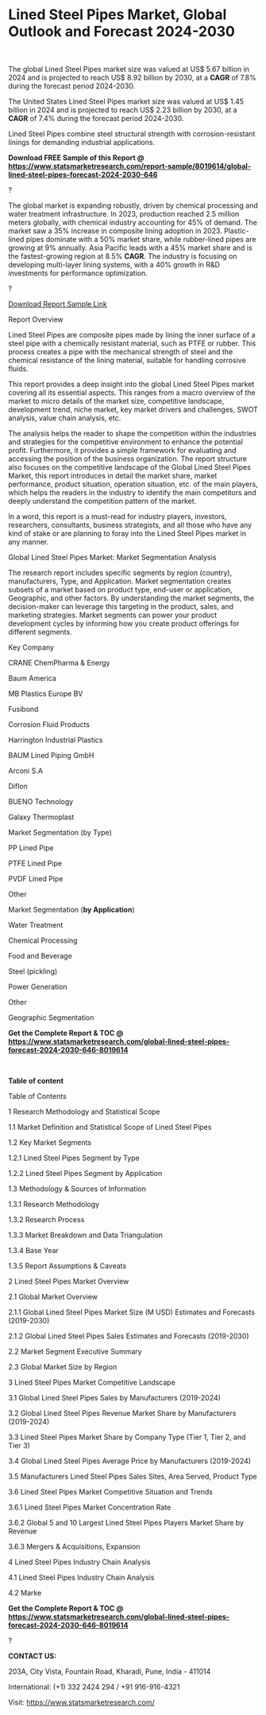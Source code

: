 <h1>Lined Steel Pipes Market, Global Outlook and Forecast 2024-2030</h1><br/><p>The global Lined Steel Pipes market size was valued at US$ 5.67 billion in 2024 and is projected to reach US$ 8.92 billion by 2030, at a <strong>CAGR</strong> of 7.8% during the forecast period 2024-2030.</p>
 
 
 
 <p>The United States Lined Steel Pipes market size was valued at US$ 1.45 billion in 2024 and is projected to reach US$ 2.23 billion by 2030, at a <strong>CAGR</strong> of 7.4% during the forecast period 2024-2030.</p>
 
 
 
 <p>Lined Steel Pipes combine steel structural strength with corrosion-resistant linings for demanding industrial applications.</p>
 
 
 
 <div><b>Download FREE Sample of this Report @ <a href="https://www.statsmarketresearch.com/download-free-sample/8019614/global-lined-steel-pipes-forecast-2024-2030-646">https://www.statsmarketresearch.com/report-sample/8019614/global-lined-steel-pipes-forecast-2024-2030-646</a></b></div>
 
 
 
 <p>? </p>
 
 
 
 <p>The global market is expanding robustly, driven by chemical processing and water treatment infrastructure. In 2023, production reached 2.5 million meters globally, with chemical industry accounting for 45% of demand. The market saw a 35% increase in composite lining adoption in 2023. Plastic-lined pipes dominate with a 50% market share, while rubber-lined pipes are growing at 9% annually. Asia Pacific leads with a 45% market share and is the fastest-growing region at 8.5% <strong>CAGR</strong>. The industry is focusing on developing multi-layer lining systems, with a 40% growth in R&D investments for performance optimization.</p>
 
 
 
 <p>? </p>
 
 
 
 <p><a href="https://www.statsmarketresearch.com/download-free-sample/8019614/global-lined-steel-pipes-forecast-2024-2030-646">Download Report Sample Link</a></p>
 
 
 
 <p>Report Overview</p>
 
 
 
 <p>Lined Steel Pipes are composite pipes made by lining the inner surface of a steel pipe with a chemically resistant material, such as PTFE or rubber. This process creates a pipe with the mechanical strength of steel and the chemical resistance of the lining material, suitable for handling corrosive fluids.</p>
 
 
 
 <p>This report provides a deep insight into the global Lined Steel Pipes market covering all its essential aspects. This ranges from a macro overview of the market to micro details of the market size, competitive landscape, development trend, niche market, key market drivers and challenges, SWOT analysis, value chain analysis, etc.</p>
 
 
 
 <p>The analysis helps the reader to shape the competition within the industries and strategies for the competitive environment to enhance the potential profit. Furthermore, it provides a simple framework for evaluating and accessing the position of the business organization. The report structure also focuses on the competitive landscape of the Global Lined Steel Pipes Market, this report introduces in detail the market share, market performance, product situation, operation situation, etc. of the main players, which helps the readers in the industry to identify the main competitors and deeply understand the competition pattern of the market.</p>
 
 
 
 <p>In a word, this report is a must-read for industry players, investors, researchers, consultants, business strategists, and all those who have any kind of stake or are planning to foray into the Lined Steel Pipes market in any manner.</p>
 
 
 
 <p>Global Lined Steel Pipes Market: Market Segmentation Analysis</p>
 
 
 
 <p>The research report includes specific segments by region (country), manufacturers, Type, and Application. Market segmentation creates subsets of a market based on product type, end-user or application, Geographic, and other factors. By understanding the market segments, the decision-maker can leverage this targeting in the product, sales, and marketing strategies. Market segments can power your product development cycles by informing how you create product offerings for different segments.</p>
 
 
 
 <p>Key Company</p>
 
 
 
 <p>CRANE ChemPharma & Energy</p>
 
 
 
 <p>Baum America</p>
 
 
 
 <p>MB Plastics Europe BV</p>
 
 
 
 <p>Fusibond</p>
 
 
 
 <p>Corrosion Fluid Products</p>
 
 
 
 <p>Harrington Industrial Plastics</p>
 
 
 
 <p>BAUM Lined Piping GmbH</p>
 
 
 
 <p>Arconi S.A</p>
 
 
 
 <p>Diflon</p>
 
 
 
 <p>BUENO Technology</p>
 
 
 
 <p>Galaxy Thermoplast</p>
 
 
 
 <p>Market Segmentation (by Type)</p>
 
 
 
 <p>PP Lined Pipe</p>
 
 
 
 <p>PTFE Lined Pipe</p>
 
 
 
 <p>PVDF Lined Pipe</p>
 
 
 
 <p>Other</p>
 
 
 
 <p>Market Segmentation (<strong>by Application</strong>)</p>
 
 
 
 <p>Water Treatment</p>
 
 
 
 <p>Chemical Processing</p>
 
 
 
 <p>Food and Beverage</p>
 
 
 
 <p>Steel (pickling)</p>
 
 
 
 <p>Power Generation</p>
 
 
 
 <p>Other</p>
 
 
 
 <p>Geographic Segmentation</p>
 
 
 
 <div><b>Get the Complete Report & TOC @ <a href="https://www.statsmarketresearch.com/global-lined-steel-pipes-forecast-2024-2030-646-8019614">https://www.statsmarketresearch.com/global-lined-steel-pipes-forecast-2024-2030-646-8019614</a></b></div>
 
 
 
 <p><br />
 
 <b>Table of content</b></p>
 
 
 
 <p>Table of Contents<br />
 
 1 Research Methodology and Statistical Scope<br />
 
 1.1 Market Definition and Statistical Scope of Lined Steel Pipes<br />
 
 1.2 Key Market Segments<br />
 
 1.2.1 Lined Steel Pipes Segment by Type<br />
 
 1.2.2 Lined Steel Pipes Segment by Application<br />
 
 1.3 Methodology & Sources of Information<br />
 
 1.3.1 Research Methodology<br />
 
 1.3.2 Research Process<br />
 
 1.3.3 Market Breakdown and Data Triangulation<br />
 
 1.3.4 Base Year<br />
 
 1.3.5 Report Assumptions & Caveats<br />
 
 2 Lined Steel Pipes Market Overview<br />
 
 2.1 Global Market Overview<br />
 
 2.1.1 Global Lined Steel Pipes Market Size (M USD) Estimates and Forecasts (2019-2030)<br />
 
 2.1.2 Global Lined Steel Pipes Sales Estimates and Forecasts (2019-2030)<br />
 
 2.2 Market Segment Executive Summary<br />
 
 2.3 Global Market Size by Region<br />
 
 3 Lined Steel Pipes Market Competitive Landscape<br />
 
 3.1 Global Lined Steel Pipes Sales by Manufacturers (2019-2024)<br />
 
 3.2 Global Lined Steel Pipes Revenue Market Share by Manufacturers (2019-2024)<br />
 
 3.3 Lined Steel Pipes Market Share by Company Type (Tier 1, Tier 2, and Tier 3)<br />
 
 3.4 Global Lined Steel Pipes Average Price by Manufacturers (2019-2024)<br />
 
 3.5 Manufacturers Lined Steel Pipes Sales Sites, Area Served, Product Type<br />
 
 3.6 Lined Steel Pipes Market Competitive Situation and Trends<br />
 
 3.6.1 Lined Steel Pipes Market Concentration Rate<br />
 
 3.6.2 Global 5 and 10 Largest Lined Steel Pipes Players Market Share by Revenue<br />
 
 3.6.3 Mergers & Acquisitions, Expansion<br />
 
 4 Lined Steel Pipes Industry Chain Analysis<br />
 
 4.1 Lined Steel Pipes Industry Chain Analysis<br />
 
 4.2 Marke</p>
 
 
 
 <div><b>Get the Complete Report & TOC @ <a href="https://www.statsmarketresearch.com/global-lined-steel-pipes-forecast-2024-2030-646-8019614">https://www.statsmarketresearch.com/global-lined-steel-pipes-forecast-2024-2030-646-8019614</a></b></div>
 
 
 
 <p>? </p>
 
 
 
 <p><b>CONTACT US:</b><br />
 
 203A, City Vista, Fountain Road, Kharadi, Pune, India - 411014<br />
 
 International: (+1) 332 2424 294 / +91 916-916-4321<br />
 
 Visit: <a href="https://www.statsmarketresearch.com/">https://www.statsmarketresearch.com/</a></p>